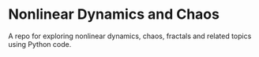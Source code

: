 # Nonlinear Dynamics and Chaos

A repo for exploring nonlinear dynamics, chaos, fractals and related topics using Python code.




